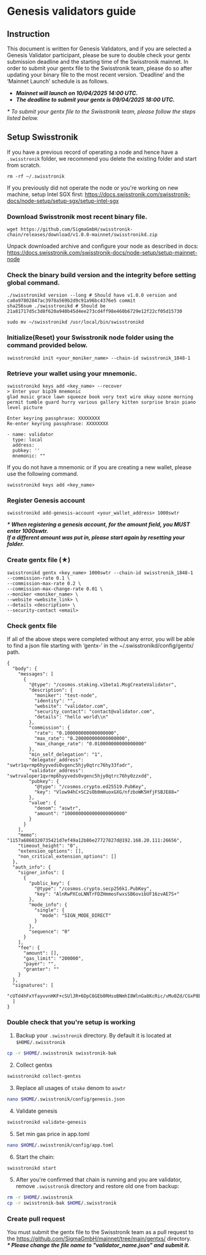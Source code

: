 # Genesis validators guide

## Instruction

This document is written for Genesis Validators, and if you are selected a Genesis Validator participant, please be sure to double check your gentx submission deadline and the starting time of the Swisstronik mainnet. In order to submit your gentx file to the Swisstronik team, please do so after updating your binary file to the most recent version. ‘Deadline’ and the ‘Mainnet Launch’ schedule is as follows.

* _**Mainnet will launch on 10/04/2025 14:00 UTC.**_
* _**The deadline to submit your gentx is 09/04/2025 18:00 UTC.**_

_\* To submit your gentx file to the Swisstronik team, please follow the steps listed below._

## Setup Swisstronik

If you have a previous record of operating a node and hence have a `.swisstronik` folder, we recommend you delete the existing folder and start from scratch.

```
rm -rf ~/.swisstronik
```

If you previously did not operate the node or you're working on new machine, setup Intel SGX first: https://docs.swisstronik.com/swisstronik-docs/node-setup/setup-sgx/setup-intel-sgx

### Download Swisstronik most recent binary file.

```
wget https://github.com/SigmaGmbH/swisstronik-chain/releases/download/v1.0.0-mainnet/swisstronikd.zip
```

Unpack downloaded archive and configure your node as described in docs: https://docs.swisstronik.com/swisstronik-docs/node-setup/setup-mainnet-node

### Check the binary build version and the integrity before setting global command.

```
./swisstronikd version --long # Should have v1.0.0 version and ca0a97802847ac3978a569b2d9c91a96bc4376e5 commit
sha256sum ./swisstronikd # Should be 21a81717d5c3d8f620a940b45d4ee273cd4ff98e460b6729e12f22cf05d15730

sudo mv ~/swisstronikd /usr/local/bin/swisstronikd
```

### Initialize(Reset) your Swisstronik node folder using the command provided below.

```
swisstronikd init <your_moniker_name> --chain-id swisstronik_1848-1
```

### Retrieve your wallet using your mnemonic.

```
swisstronikd keys add <key_name> --recover
> Enter your bip39 mnemonic
glad music grace lawn squeeze book very text wire okay ozone morning permit tumble guard hurry various gallery kitten surprise brain piano level picture

Enter keyring passphrase: XXXXXXXX
Re-enter keyring passphrase: XXXXXXXX

- name: validator
  type: local
  address:
  pubkey: ''
  mnemonic: ""
```

If you do not have a mnemonic or if you are creating a new wallet, please use the following command.

```
swisstronikd keys add <key_name>
```

### Register Genesis account

```
swisstronikd add-genesis-account <your_wallet_address> 1000swtr
```

_**\* When registering a genesis account, for the amount field, you MUST enter 1000swtr.**_\
&#x20;  _**If a different amount was put in, please start again by resetting your folder.**_

### Create gentx file (★)

```
swisstronikd gentx <key_name> 1000swtr --chain-id swisstronik_1848-1
--commission-rate 0.1 \
--commission-max-rate 0.2 \
--commission-max-change-rate 0.01 \
--moniker <moniker_name> \
--website <website_link> \
--details <description> \
--security-contact <email>
```

### Check gentx file

If all of the above steps were completed without any error, you will be able to find a json file starting with ‘gentx-’ in the \~/.swisstronikd/config/gentx/ path.

```
{
  "body": {
    "messages": [
      {
        "@type": "/cosmos.staking.v1beta1.MsgCreateValidator",
        "description": {
          "moniker": "test-node",
          "identity": "",
          "website": "validator.com",
          "security_contact": "contact@validator.com",
          "details": "hello world\\n"
        },
        "commission": {
          "rate": "0.100000000000000000",
          "max_rate": "0.200000000000000000",
          "max_change_rate": "0.010000000000000000"
        },
        "min_self_delegation": "1",
        "delegator_address": "swtr1qvrmp6hyyveds0vgenc5hjy0qtrc76hy33fadr",
        "validator_address": "swtrvaloper1qvrmp6hyyveds0vgenc5hjy0qtrc76hy0zzxdd",
        "pubkey": {
          "@type": "/cosmos.crypto.ed25519.PubKey",
          "key": "Vlow94hC+SC2sOb0mHuoxGXG/nfzboWK5HfjFSBJE88="
        },
        "value": {
          "denom": "aswtr",
          "amount": "1000000000000000000000"
        }
      }
    ],
    "memo": "1157a6860320735421d7ef49a12b86e27727827d@192.168.20.111:26656",
    "timeout_height": "0",
    "extension_options": [],
    "non_critical_extension_options": []
  },
  "auth_info": {
    "signer_infos": [
      {
        "public_key": {
          "@type": "/cosmos.crypto.secp256k1.PubKey",
          "key": "AlnRwPXCoLNNTrFDZHmmosFwxsSB6ovibUF16zvAE7S+"
        },
        "mode_info": {
          "single": {
            "mode": "SIGN_MODE_DIRECT"
          }
        },
        "sequence": "0"
      }
    ],
    "fee": {
      "amount": [],
      "gas_limit": "200000",
      "payer": "",
      "granter": ""
    }
  },
  "signatures": [
    "cUTd4hFxYfayvvnHKF+cSUlJR+6DpC6GEb0RHsoBNmhI8WlnGa8KcRic/vMu0Zd/CGxP8B7yYKu3a+dqOpGitg=="
  ]
}
```

### Double check that you're setup is working

1. Backup your `.swisstronik` directory. By default it is located at `$HOME/.swisstronik`
```sh
cp -r $HOME/.swisstronik swisstronik-bak
```

2. Collect gentxs
```sh
swisstronikd collect-gentxs
```

3. Replace all usages of `stake` denom to `aswtr`
```sh
nano $HOME/.swisstronik/config/genesis.json
```

4. Validate genesis
```sh
swisstronikd validate-genesis
```

5. Set min gas price in app.toml
```sh
nano $HOME/.swisstronik/config/app.toml
```

6. Start the chain:
```sh
swisstronikd start
```

5. After you're confirmed that chain is running and you are validator, remove `.swisstronik` directory and restore old one from backup:
```sh
rm -r $HOME/.swisstronik
cp -r swisstronik-bak $HOME/.swisstronik
```

### Create pull request

You must submit the gentx file to the Swisstronik team as a pull request to the https://github.com/SigmaGmbH/mainnet/tree/main/gentxs/ directory.\
_**\* Please change the file name to "validator\_name.json" and submit it.**_
